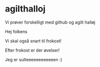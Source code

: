 # agilthalloj

Vi prøver forskelligt med github og agilt halløj

Hej folkens

Vi skal også snart til frokost!


Efter frokost er der øvelser!

Jeg er sulteeeeeeeeeeeen :)
